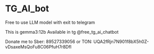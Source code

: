 # TG_AI_bot
Free to use LLM model with exit to telegram

This is gemma3:12b
Available in tg @free_tg_ai_chatbot

Donate me to Sber: 89527339056 
or TON: UQA2fRjn7N901f8bX5h0Z-vDsaxeMsQoFu8C06PfuH7r8DfI